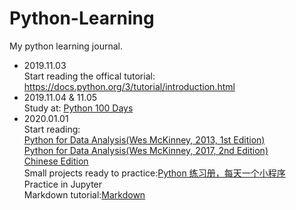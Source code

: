 # Python-Learning
My python learning journal.

- 2019.11.03
<br>Start reading the offical tutorial: https://docs.python.org/3/tutorial/introduction.html
- 2019.11.04 & 11.05
<br>Study at: [Python 100 Days](https://github.com/jackfrued/Python-100-Days)
- 2020.01.01
<br>Start reading: 
<br>[Python for Data Analysis(Wes McKinney, 2013, 1st Edition)](https://github.com/wesm/pydata-book/tree/1st-edition)
<br>[Python for Data Analysis(Wes McKinney, 2017, 2nd Edition)](https://github.com/wesm/pydata-book/tree/2nd-edition)
<br>[Chinese Edition](https://github.com/BrambleXu/pydata-notebook)
<br>Small projects ready to practice:[Python 练习册，每天一个小程序](https://github.com/Yixiaohan/show-me-the-code)
<br>Practice in Jupyter
<br>Markdown tutorial:[Markdown](http://xianbai.me/learn-md/index.html)
